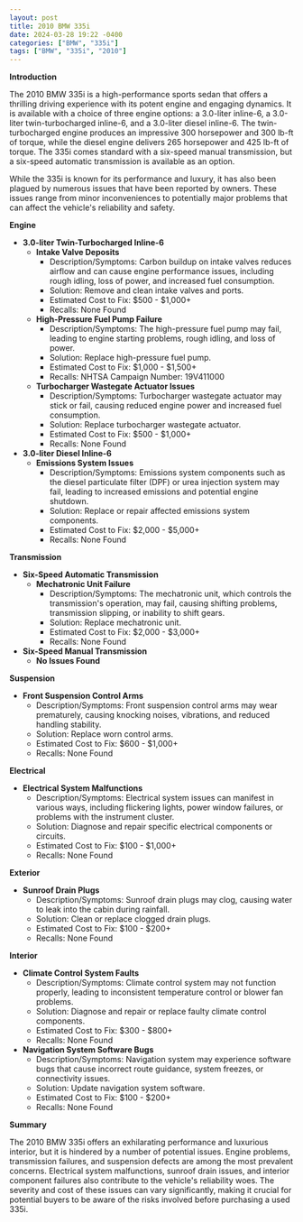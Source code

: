 ```yaml
---
layout: post
title: 2010 BMW 335i
date: 2024-03-28 19:22 -0400
categories: ["BMW", "335i"]
tags: ["BMW", "335i", "2010"]
---
```

**Introduction**

The 2010 BMW 335i is a high-performance sports sedan that offers a thrilling driving experience with its potent engine and engaging dynamics. It is available with a choice of three engine options: a 3.0-liter inline-6, a 3.0-liter twin-turbocharged inline-6, and a 3.0-liter diesel inline-6. The twin-turbocharged engine produces an impressive 300 horsepower and 300 lb-ft of torque, while the diesel engine delivers 265 horsepower and 425 lb-ft of torque. The 335i comes standard with a six-speed manual transmission, but a six-speed automatic transmission is available as an option.

While the 335i is known for its performance and luxury, it has also been plagued by numerous issues that have been reported by owners. These issues range from minor inconveniences to potentially major problems that can affect the vehicle's reliability and safety.

**Engine**

* **3.0-liter Twin-Turbocharged Inline-6**
    * **Intake Valve Deposits**
        * Description/Symptoms: Carbon buildup on intake valves reduces airflow and can cause engine performance issues, including rough idling, loss of power, and increased fuel consumption.
        * Solution: Remove and clean intake valves and ports.
        * Estimated Cost to Fix: $500 - $1,000+
        * Recalls: None Found
    * **High-Pressure Fuel Pump Failure**
        * Description/Symptoms: The high-pressure fuel pump may fail, leading to engine starting problems, rough idling, and loss of power.
        * Solution: Replace high-pressure fuel pump.
        * Estimated Cost to Fix: $1,000 - $1,500+
        * Recalls: NHTSA Campaign Number: 19V411000
    * **Turbocharger Wastegate Actuator Issues**
        * Description/Symptoms: Turbocharger wastegate actuator may stick or fail, causing reduced engine power and increased fuel consumption.
        * Solution: Replace turbocharger wastegate actuator.
        * Estimated Cost to Fix: $500 - $1,000+
        * Recalls: None Found
* **3.0-liter Diesel Inline-6**
    * **Emissions System Issues**
        * Description/Symptoms: Emissions system components such as the diesel particulate filter (DPF) or urea injection system may fail, leading to increased emissions and potential engine shutdown.
        * Solution: Replace or repair affected emissions system components.
        * Estimated Cost to Fix: $2,000 - $5,000+
        * Recalls: None Found

**Transmission**

* **Six-Speed Automatic Transmission**
    * **Mechatronic Unit Failure**
        * Description/Symptoms: The mechatronic unit, which controls the transmission's operation, may fail, causing shifting problems, transmission slipping, or inability to shift gears.
        * Solution: Replace mechatronic unit.
        * Estimated Cost to Fix: $2,000 - $3,000+
        * Recalls: None Found
* **Six-Speed Manual Transmission**
    * **No Issues Found**

**Suspension**

* **Front Suspension Control Arms**
    * Description/Symptoms: Front suspension control arms may wear prematurely, causing knocking noises, vibrations, and reduced handling stability.
    * Solution: Replace worn control arms.
    * Estimated Cost to Fix: $600 - $1,000+
    * Recalls: None Found

**Electrical**

* **Electrical System Malfunctions**
    * Description/Symptoms: Electrical system issues can manifest in various ways, including flickering lights, power window failures, or problems with the instrument cluster.
    * Solution: Diagnose and repair specific electrical components or circuits.
    * Estimated Cost to Fix: $100 - $1,000+
    * Recalls: None Found

**Exterior**

* **Sunroof Drain Plugs**
    * Description/Symptoms: Sunroof drain plugs may clog, causing water to leak into the cabin during rainfall.
    * Solution: Clean or replace clogged drain plugs.
    * Estimated Cost to Fix: $100 - $200+
    * Recalls: None Found

**Interior**

* **Climate Control System Faults**
    * Description/Symptoms: Climate control system may not function properly, leading to inconsistent temperature control or blower fan problems.
    * Solution: Diagnose and repair or replace faulty climate control components.
    * Estimated Cost to Fix: $300 - $800+
    * Recalls: None Found
* **Navigation System Software Bugs**
    * Description/Symptoms: Navigation system may experience software bugs that cause incorrect route guidance, system freezes, or connectivity issues.
    * Solution: Update navigation system software.
    * Estimated Cost to Fix: $100 - $200+
    * Recalls: None Found

**Summary**

The 2010 BMW 335i offers an exhilarating performance and luxurious interior, but it is hindered by a number of potential issues. Engine problems, transmission failures, and suspension defects are among the most prevalent concerns. Electrical system malfunctions, sunroof drain issues, and interior component failures also contribute to the vehicle's reliability woes. The severity and cost of these issues can vary significantly, making it crucial for potential buyers to be aware of the risks involved before purchasing a used 335i.
